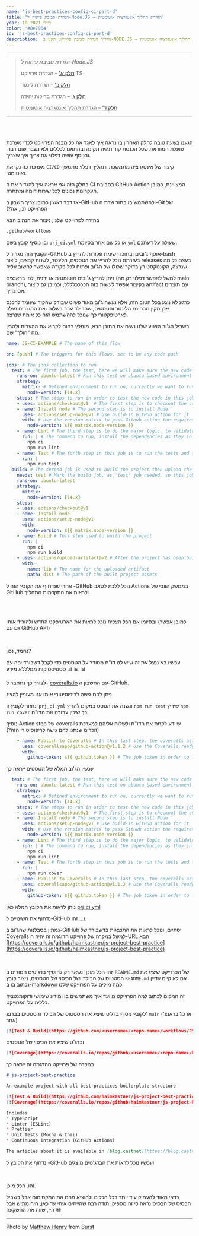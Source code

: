 ```yaml
---
name: 'js-best-practices-config-ci-part-d'
title: 'הגדרת סביבת פיתוח ל-Node.JS – הגדרת תהליך אינטגרציה אוטומטית'
year: 10 ביולי 2021
color: '#8e7964'
id: 'js-best-practices-config-ci-part-d'
description:  מדריך הגדרת סביבת פרוייקט תקני ב-NODE.JS – חלק ד' – הגדרת תהליך אינטגרציה אוטומטית
---
```


----
> *הגדרת סביבת פיתוח ל-Node.JS*
>
> [חלק א'](/blog/js-best-practices-config-ts-part-a) – הגדרת פרוייקט TS
>
> [חלק ב'](/blog/js-best-practices-config-linter-part-b) – הגדרת לינטר
>
> [חלק ג'](/blog/js-best-practices-config-unit-tests-part-c) – הגדרת בדיקות יחידה
>
> <ins>[חלק ד'](/blog/js-best-practices-config-ci-part-d) – הגדרת תהליך אינטגרציה אוטומטית</ins>
----

<br>
<br>

הגענו בשעה טובה לחלק האחרון בו נראה איך לאגד את כל מבנה הפרוייקט לכדי 
מערכת פועלת המוודאת שכל הכנסת קוד תהיה תקינה ובהתאם לכללים ולא נשבר שום דבר, 
ובנוסף עושה דפלוי אם צריך  איך שצריך.

מערכת כזו נקראת `CI/CD` קיצור של אינטגרציה מתמשכת ותהליך דפלוי מתמשך ואוטומטי.

בחלק הזה אני אראה איך להגדיר את ה CI בסביבת GitHub Action המצויינת, 
כמובן העקרונות נכונים לכל שירות דומה ומתחרה.

אז דבר ראשון כמובן צריך חשבון ב-GitHub
ולהשתמש בו בתור שרת ה-Git
 של הפרוייקט 
(כן, אה?)

בחזרה לפרוייקט שלנו, ניצור את הנתיב הבא 
```bash
.github/workflows
```
ובו נוסיף קובץ בשם 
`prj_ci.yml`
או כל שם אחר בסיומת `yml` שעולה על דעתכם.

הקובץ הזה מגדיר ל-GitHub 
אוסף ג'ובים ובתוכו רשימת פקודות להריץ 
ב-bash
 בעזרתם נוכל להריץ את הטסטים, הלינטר, לשנות קבצים,
 ליצור releases
 בעצם כל מה שנרצה, הקונטקסט רץ בדוקר שכולו 
של הג'וב ופתוח לכל פקודה שאפשר לחשוב עליה.  

ניתן להריץ ג'ובים אוטומטית או ידנית, 
לפי בראנצים (למשל לאפשר דפלוי רק מה
 main branch),
 בקיצור אפשר לעשות בזה הככככלללל, וכמובן גם ליצור artifact עם תוצרים אם צריך.

כרגע לא ניגע בכל הטוב הזה, 
אלא נעשה ג'וב מאוד פשוט שבודק שהקוד שעומד להכנס אכן תקין מבחינת הלינטר והטסטים, 
שהבילד עבר בשלום 
ואת התוצרים נעלה לארטיפקטורי 
כך שנוכל לההשתמש הזה כל אימת שנרצה.
 
בשביל הג'וב הצנוע שלנו נשים את התוכן הבא, מומלץ בחום לקרוא את ההערות ולהבין מה "הולך" שם.
```yaml
name: JS-CI-EXAMPLE # The name of this flow

on: [push] # The triggers for this flows, set to be any code push 

jobs: # The jobs collection to run
  test: # The first job, the test, here we will make sure the new code was not breading the lint rule sand not breaking the tests.
    runs-on: ubuntu-latest # Run this test on ubuntu based environment
    strategy: 
      matrix: # Defined environment to run on, currently we want to run only on node v14
        node-version: [14.x] 
    steps: # The steps to run in order to test the new code in this job
    - uses: actions/checkout@v1  # The first step is to checkout the codebase from the repository (This is a build-in GitHub action, no extra info required)
    - name: Install node # The second step is to install Node 
      uses: actions/setup-node@v1 # Use build-in GitHub action for it
      with: # Use the version matrix to pass GitHub action the required versions
        node-version: ${{ matrix.node-version }}
    - name: Lint # The third step is to do the major logic, to validate the new code by the linter and to check the test
      run: | # The command to run, install the dependencies as they in the `packages.lock` and run the lint command
        npm ci 
        npm run lint
    - name: Test # The forth step in this job is to run the tests and to make sure all of them succeed
      run: |
        npm run test 
  build: # The second job is used to build the project then upload the results to the GitHub Actions artifactory.
    needs: test # Mark the build job, as 'test' job needed, so this job will starts only after all test succeeded 
    runs-on: ubuntu-latest
    strategy:
      matrix:
        node-version: [14.x]
    steps:
    - uses: actions/checkout@v1 
    - name: Install node
      uses: actions/setup-node@v1
      with:
        node-version: ${{ matrix.node-version }}
    - name: Build # This step used to build the project
      run: |
        npm ci
        npm run build
    - uses: actions/upload-artifact@v2 # After the project has been built, upload the results to GitHub Actions the artifactory, (This a build-in GitHub action)
      with:
        name: lib # The name for the uploaded artifact
        path: dist # The path of the built project assets
```

אחרי שנדחוף את הקובץ הזה ל
-GitHub 
נוכל ללכת לטאב
 Actions בממשק הוובי של GitHub
ולראות את התקדמות התהליך

<image-responsive imageURL="blog/js-best-practices-config-ci-part-d/actions-1.PNG" />
<br>
<image-responsive imageURL="blog/js-best-practices-config-ci-part-d/actions-2.PNG" />
<br>

ובסיומו אם הכל הצליח נוכל לראות את הארטיפקט החדש ולהוריד אותו
(כמובן אפשר גם עם GitHub API)

<image-responsive imageURL="blog/js-best-practices-config-ci-part-d/actions-3.PNG" />
<br>


נחמד, נכון?

עכשיו בא ננצל את זה שיש לנו דו"ח מסודר על 
הטסטים כדי לקבל דשבורד יפה עם סטטיסטיקות ממלללא מידע 📊 📊 📊

לצורך כך נתחבר ל- 
[coveralls.io](https://coveralls.io/)
עם החשבון ה-GitHub.

ניתן להם גישה לריפוסיטורי אותו אנו מעוניין להציג

<image-responsive imageURL="blog/js-best-practices-config-ci-part-d/coveralls-1.PNG" />

נחזור לקובץ ה-`prj_ci.yml` 
ונשנה את הטסט במקום להריץ
`npm run test` 
שיריץ 
`npm run cover` 
כך שיכין עבורנו את הדו"ח.


נוסיף Action step של coveralls 
שיודע לקחת את הדו"ח ולשלוח אליהם למערכת
 (זוכרים שנתנו להם גישה לריפוסיטורי הזה?)
```yaml
    - name: Publish to Coveralls # In this last step, the coveralls action will send the code coverage report to the Coveralls dashboard 
      uses: coverallsapp/github-action@v1.1.2 # Use the Coveralls ready to use action
      with:
        github-token: ${{ github.token }} # The job token in order to let Coveralls access to the job assets
```
עכשיו הג'וב המלא של הטסטים ייראה כך

```yaml
  test: # The first job, the test, here we will make sure the new code was not breading the lint rule sand not breaking the tests.
    runs-on: ubuntu-latest # Run this test on ubuntu based environment
    strategy: 
      matrix: # Defined environment to run on, currently we want to run only on node v14
        node-version: [14.x] 
    steps: # The steps to run in order to test the new code in this job
    - uses: actions/checkout@v1  # The first step is to checkout the codebase from the repository (This is a build-in GitHub action, no extra info required)
    - name: Install node # The second step is to install Node 
      uses: actions/setup-node@v1 # Use build-in GitHub action for it
      with: # Use the version matrix to pass GitHub action the required versions
        node-version: ${{ matrix.node-version }}
    - name: Lint # The third step is to do the major logic, to validate the new code by the linter and to check the test
      run: | # The command to run, install the dependencies as they in the `packages.lock` and run the lint command
        npm ci 
        npm run lint
    - name: Test # The forth step in this job is to run the tests and to make sure all of them succeed, use the cover script in order to generate the test cover report
      run: |
        npm run cover 
    - name: Publish to Coveralls # In this last step, the coveralls action will send the code coverage report to the Coveralls dashboard 
      uses: coverallsapp/github-action@v1.1.2 # Use the Coveralls ready to use action
      with:
        github-token: ${{ github.token }} # The job token in order to let Coveralls access to the job assets
```

ניתן לראות את הקובץ המלא כאן
[prj_ci.yml](https://github.com/haimkastner/js-project-best-practice/blob/main/.github/workflows/prj_ci.yml)


נדחוף את השינויים ל-GitHub ו... זהו.

נמתין בסבלנות שהג'וב ב-GitHub  יסתיים, 
ונוכל לראות את התוצאות בדשבורד של
 Coveralls 
 למשל במקרה של פרוייקט הדוגמה זה יהיה
 ה-URL הבא
[https://coveralls.io/github/haimkastner/js-project-best-practice](https://coveralls.io/github/haimkastner/js-project-best-practice)

<image-responsive imageURL="blog/js-best-practices-config-ci-part-d/coveralls-2.PNG" />

<br>

זהו הכל מוכן, 
נשאר רק להוסיף בדג'טים חמודים 
ב-`README.md` 
  של הפרוייקט שיציג את הסטטוס של הבילד ושל הכיסוי של הטסטים,
ניצור קובץ `README.md` אם לא קיים עדיין
נכתוב בו ב-[markdown](https://www.markdownguide.org/)
כמה מילים על הפרוייקט שלנו.

זה המקום לכתוב למה הפרוייקט מיועד 
איך משתמשים בו ומידע שימושי 
ודוקומנטציה כללית על הפרוייקט.

לקובץ 
נוסיף בדג'ט שיציג את הסטטוס של הבילד והטסטים בברנצ' 
`main` (או כל בראנצ' אחר)

```markdown
[![Test & Build](https://github.com/<username>/<repo-name>/workflows/JS-CI-EXAMPLE/badge.svg?branch=main)](https://github.com/<username>/<repo-name>/actions)
```
ובדג'ט שיציג את הכיסוי של הטסטים 
```markdown
[![Coverage](https://coveralls.io/repos/github/<username>/<repo-name>/badge.svg?branch=main)](https://coveralls.io/github//<username>/<repo-name>/?branch=main)
```

במקרה של פרוייקט ההדגמה זה ייראה כך
```markdown
# js-project-best-practice

An example project with all best-practices boilerplate structure

[![Test & Build](https://github.com/haimkastner/js-project-best-practice/workflows/JS-CI-EXAMPLE/badge.svg?branch=main)](https://github.com/haimkastner/js-project-best-practice/actions)
[![Coverage](https://coveralls.io/repos/github/haimkastner/js-project-best-practice/badge.svg?branch=main)](https://coveralls.io/github/haimkastner/js-project-best-practice?branch=main)

Includes 
* TypeScript
* Linter (ESLint)
* Prettier 
* Unit Tests (Mocha & Chai)
* Continuous Integration (GitHub Actions)

The articles about it is available in [blog.castnet](https://blog.castnet.club/blog/js-best-practices-config-ts-part-a)
```

נדחוף את הקובץ ל
 -GitHub ועכשיו נוכל לראות את הבדג'טים מוצגים

<image-responsive imageURL="blog/js-best-practices-config-ci-part-d/readme-1.PNG" />
<br>


זהו. הכל מוכן.

 כדאי מאוד להעמיק עוד יותר בכל הכלים ולהוציא מהם את המקסימום
אבל בשביל הבסיס של הבסיס נראה לי זה מספיק, 
תודה רבה שהייתים איתי עד כאן, היה מתיש אבל היי, שווה את ההשקעה 😎

----

Photo by <a href="https://burst.shopify.com/@matthew_henry?utm_campaign=photo_credit&amp;utm_content=Free+Shipping+Boxes+In+Front+Of+Red+Brick+Photo+%E2%80%94+High+Res+Pictures&amp;utm_medium=referral&amp;utm_source=credit">Matthew Henry</a> from <a href="https://burst.shopify.com/shipping?utm_campaign=photo_credit&amp;utm_content=Free+Shipping+Boxes+In+Front+Of+Red+Brick+Photo+%E2%80%94+High+Res+Pictures&amp;utm_medium=referral&amp;utm_source=credit">Burst</a>
